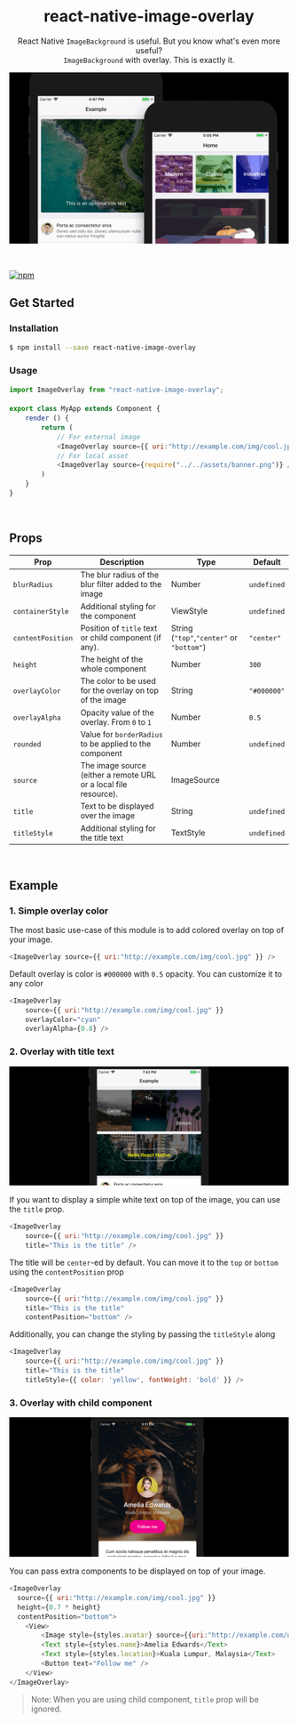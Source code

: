 <h1 align="center">
    react-native-image-overlay
</h1>
<p align="center">React Native <code>ImageBackground</code> is useful. But you know what's even more useful?<br />
<code>ImageBackground</code> with overlay. This is exactly it.</p>


![Header image](image/header.png)

<br />

[![npm](https://img.shields.io/npm/dt/react-native-image-overlay.svg)](https://www.npmjs.com/package/react-native-image-overlay)

## Get Started

### Installation
```bash
$ npm install --save react-native-image-overlay
```

### Usage
```javascript
import ImageOverlay from "react-native-image-overlay";

export class MyApp extends Component {
    render () {
        return (
            // For external image
            <ImageOverlay source={{ uri:"http://example.com/img/cool.jpg" }} />
            // For local asset
            <ImageOverlay source={require("../../assets/banner.png")} />
        )
    }
}
```

<br />

## Props

| Prop              | Description                                                                                | Type                | Default     |
| ----------------- | ------------------------------------------------------------------------------------------ | ------------------- | ----------- |
| `blurRadius`      | The blur radius of the blur filter added to the image                                      | Number              | `undefined` |
| `containerStyle`  | Additional styling for the component                                                       | ViewStyle               | `undefined` |
| `contentPosition` | Position of `title` text or child component (if any). | String (`"top"`,`"center"` or `"bottom"`)              | `"center"`  |
| `height`          | The height of the whole component                                                          | Number              | `300`       |
| `overlayColor`    | The color to be used for the overlay on top of the image                                   | String              | `"#000000"` |
| `overlayAlpha`    | Opacity value of the overlay. From `0` to `1`                                              | Number              | `0.5`       |
| `rounded`         | Value for `borderRadius` to be applied to the component                                    | Number              | `undefined` |
| `source`          | The image source (either a remote URL or a local file resource).                           | ImageSource |             |
| `title`           | Text to be displayed over the image                                                        | String              | `undefined` |
| `titleStyle`      | Additional styling for the title text                                                      | TextStyle               | `undefined` |

<br />

## Example

### 1. Simple overlay color

The most basic use-case of this module is to add colored overlay on top of your image.
```javascript
<ImageOverlay source={{ uri:"http://example.com/img/cool.jpg" }} />
```
Default overlay is color is `#000000` with `0.5` opacity. You can customize it to any color
```javascript
<ImageOverlay
    source={{ uri:"http://example.com/img/cool.jpg" }}
    overlayColor="cyan"
    overlayAlpha={0.8} />
```
### 2. Overlay with title text

![Title text image](image/titledemo.png)

If you want to display a simple white text on top of the image, you can use the `title` prop.
```javascript
<ImageOverlay
    source={{ uri:"http://example.com/img/cool.jpg" }}
    title="This is the title" />
```
The title will be `center`-ed by default. You can move it to the `top` or `bottom` using the `contentPosition` prop
```javascript
<ImageOverlay
    source={{ uri:"http://example.com/img/cool.jpg" }}
    title="This is the title"
    contentPosition="bottom" />
```

Additionally, you can change the styling by passing the `titleStyle` along
```javascript
<ImageOverlay
    source={{ uri:"http://example.com/img/cool.jpg" }}
    title="This is the title"
    titleStyle={{ color: 'yellow', fontWeight: 'bold' }} />
```

### 3. Overlay with child component

![Child component image](image/customdemo.png)

You can pass extra components to be displayed on top of your image.
```javascript
<ImageOverlay
  source={{ uri:"http://example.com/img/cool.jpg" }}
  height={0.7 * height} 
  contentPosition="bottom">
    <View>
        <Image style={styles.avatar} source={{uri:"http://example.com/user/avatar.png"}} />
        <Text style={styles.name}>Amelia Edwards</Text>
        <Text style={styles.location}>Kuala Lumpur, Malaysia</Text>
        <Button text="Follow me" />
    </View>
</ImageOverlay>
```
> Note: When you are using child component, `title` prop will be ignored.

